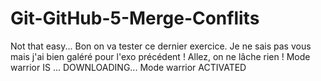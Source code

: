 # Git-GitHub-5-Merge-Conflits
Not that easy...
Bon on va tester ce dernier exercice.
Je ne sais pas vous mais j'ai bien galéré pour l'exo précédent !
Allez, on ne lâche rien !
Mode warrior
IS ... DOWNLOADING...
Mode warrior ACTIVATED
